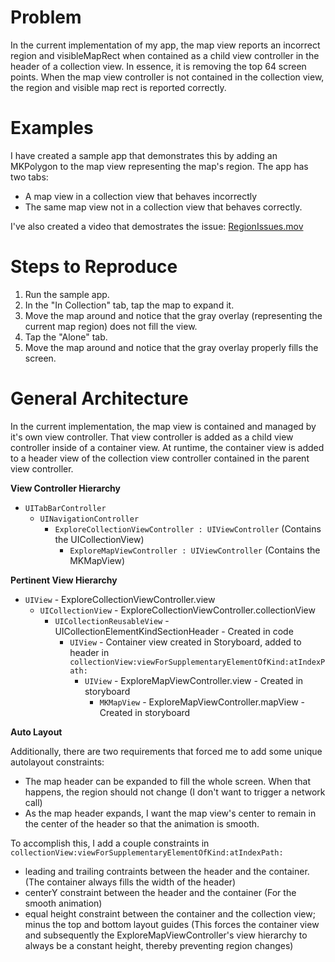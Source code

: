 Problem
====

In the current implementation of my app, the map view reports an incorrect region and visibleMapRect when contained as a child view controller in the header of a collection view. In essence, it is removing the top 64 screen points. When the map view controller is not contained in the collection view, the region and visible map rect is reported correctly. 

Examples
====

I have created a sample app that demonstrates this by adding an MKPolygon to the map view representing the map's region. The app has two tabs:
- A map view in a collection view that behaves incorrectly
- The same map view not in a collection view that behaves correctly.

I've also created a video that demostrates the issue: [RegionIssues.mov](https://github.com/DeepFriedTwinkie/MapRegionBug/blob/master/RegionIssues.mov?raw=true)

Steps to Reproduce
====

1. Run the sample app.
2. In the "In Collection" tab, tap the map to expand it.
3. Move the map around and notice that the gray overlay (representing the current map region) does not fill the view.
4. Tap the "Alone" tab.
5. Move the map around and notice that the gray overlay properly fills the screen.

General Architecture
====

In the current implementation, the map view is contained and managed by it's own view controller. That view controller is added as a child view controller inside of a container view. At runtime, the container view is added to a header view of the collection view controller contained in the parent view controller. 

**View Controller Hierarchy**

- `UITabBarController`
    - `UINavigationController`
        - `ExploreCollectionViewController : UIViewController` (Contains the UICollectionView)
	      - `ExploreMapViewController : UIViewController` (Contains the MKMapView)
	  
**Pertinent View Hierarchy**

- `UIView` - ExploreCollectionViewController.view
    - `UICollectionView` - ExploreCollectionViewController.collectionView
        - `UICollectionReusableView` - UICollectionElementKindSectionHeader - Created in code
	        - `UIView` - Container view created in Storyboard, added to header in `collectionView:viewForSupplementaryElementOfKind:atIndexPath:`
	            - `UIView` - ExploreMapViewController.view - Created in storyboard
		            - `MKMapView` - ExploreMapViewController.mapView - Created in storyboard

**Auto Layout**

Additionally, there are two requirements that forced me to add some unique autolayout constraints:

- The map header can be expanded to fill the whole screen. When that happens, the region should not change (I don't want to trigger a network call)
- As the map header expands, I want the map view's center to remain in the center of the header so that the animation is smooth.

To accomplish this, I add a couple constraints in `collectionView:viewForSupplementaryElementOfKind:atIndexPath:`

- leading and trailing contraints between the header and the container. (The container always fills the width of the header)
- centerY constraint between the header and the container (For the smooth animation)
- equal height constraint between the container and the collection view; minus the top and bottom layout guides (This forces the container view and subsequently the ExploreMapViewController's view hierarchy to always be a constant height, thereby preventing region changes)

